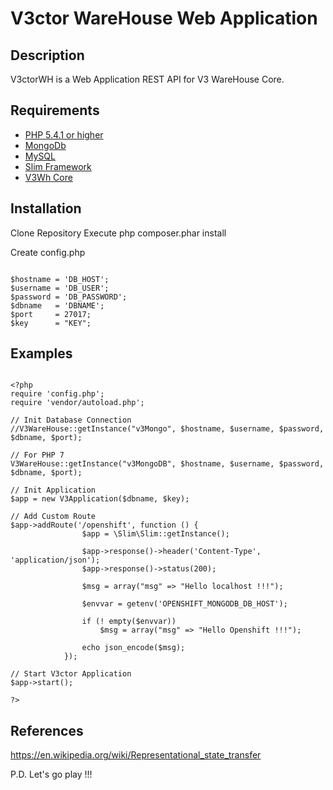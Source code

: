 # V3ctor WareHouse Web Application #

## Description ##
V3ctorWH is a Web Application REST API for V3 WareHouse Core.

## Requirements ##
* [PHP 5.4.1 or higher](http://www.php.net/)
* [MongoDb](http://www.mongodb.org/)
* [MySQL](https://www.mysql.com/)
* [Slim Framework](http://www.slimframework.com/)
* [V3Wh Core](https://github.com/yorch81/v3wh)

## Installation ##
Clone Repository
Execute php composer.phar install

Create config.php
~~~

$hostname = 'DB_HOST';
$username = 'DB_USER';
$password = 'DB_PASSWORD';
$dbname   = 'DBNAME';
$port     = 27017;
$key      = "KEY";

~~~

## Examples ##
~~~

<?php
require 'config.php';
require 'vendor/autoload.php';

// Init Database Connection
//V3WareHouse::getInstance("v3Mongo", $hostname, $username, $password, $dbname, $port);

// For PHP 7
V3WareHouse::getInstance("v3MongoDB", $hostname, $username, $password, $dbname, $port);

// Init Application
$app = new V3Application($dbname, $key);

// Add Custom Route
$app->addRoute('/openshift', function () {
		    	$app = \Slim\Slim::getInstance();

		        $app->response()->header('Content-Type', 'application/json');
		        $app->response()->status(200);

		        $msg = array("msg" => "Hello localhost !!!");

		        $envvar = getenv('OPENSHIFT_MONGODB_DB_HOST');

		        if (! empty($envvar))
		        	$msg = array("msg" => "Hello Openshift !!!");
		        
		        echo json_encode($msg);
		    });

// Start V3ctor Application
$app->start();

?>

~~~

## References ##
https://en.wikipedia.org/wiki/Representational_state_transfer

P.D. Let's go play !!!




